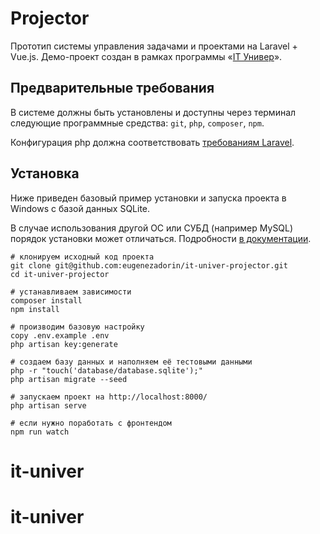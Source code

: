 # Projector

Прототип системы управления задачами и проектами на Laravel + Vue.js. Демо-проект создан в рамках программы «[IT Универ](https://it-univer43.ru/)».

## Предварительные требования

В системе должны быть установлены и доступны через терминал следующие программные средства: `git`, `php`, `composer`, `npm`.

Конфигурация php должна соответствовать [требованиям Laravel](https://laravel.com/docs/7.x#server-requirements).

## Установка

Ниже приведен базовый пример установки и запуска проекта в Windows с базой данных SQLite.

В случае использования другой ОС или СУБД (например MySQL) порядок установки может отличаться. Подробности [в документации](https://laravel.com/docs/7.x/installation).

    # клонируем исходный код проекта
    git clone git@github.com:eugenezadorin/it-univer-projector.git
    cd it-univer-projector

    # устанавливаем зависимости
    composer install
    npm install

    # производим базовую настройку
    copy .env.example .env
    php artisan key:generate

    # создаем базу данных и наполняем её тестовыми данными
    php -r "touch('database/database.sqlite');"
    php artisan migrate --seed

    # запускаем проект на http://localhost:8000/
    php artisan serve

    # если нужно поработать с фронтендом
    npm run watch
# it-univer
# it-univer
